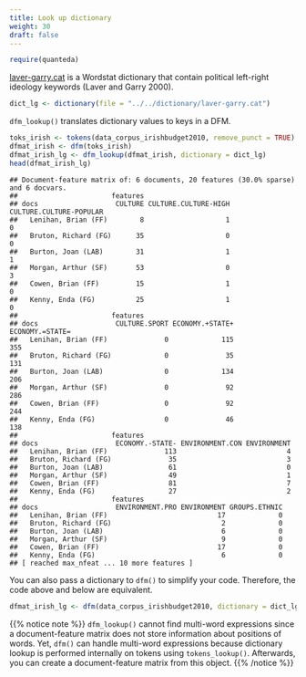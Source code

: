 ```yaml
---
title: Look up dictionary
weight: 30
draft: false
---
```



```r
require(quanteda)
```

[laver-garry.cat](https://raw.githubusercontent.com/quanteda/tutorials.quanteda.io/master/content/dictionary/laver-garry.cat) is a Wordstat dictionary that contain political left-right ideology keywords (Laver and Garry 2000). 


```r
dict_lg <- dictionary(file = "../../dictionary/laver-garry.cat")
```

`dfm_lookup()` translates dictionary values to keys in a DFM.


```r
toks_irish <- tokens(data_corpus_irishbudget2010, remove_punct = TRUE)
dfmat_irish <- dfm(toks_irish)
dfmat_irish_lg <- dfm_lookup(dfmat_irish, dictionary = dict_lg)
head(dfmat_irish_lg)
```

```
## Document-feature matrix of: 6 documents, 20 features (30.0% sparse) and 6 docvars.
##                       features
## docs                   CULTURE CULTURE.CULTURE-HIGH CULTURE.CULTURE-POPULAR
##   Lenihan, Brian (FF)        8                    1                       0
##   Bruton, Richard (FG)      35                    0                       0
##   Burton, Joan (LAB)        31                    1                       1
##   Morgan, Arthur (SF)       53                    0                       3
##   Cowen, Brian (FF)         15                    1                       0
##   Kenny, Enda (FG)          25                    1                       0
##                       features
## docs                   CULTURE.SPORT ECONOMY.+STATE+ ECONOMY.=STATE=
##   Lenihan, Brian (FF)              0             115             355
##   Bruton, Richard (FG)             0              35             131
##   Burton, Joan (LAB)               0             134             206
##   Morgan, Arthur (SF)              0              92             286
##   Cowen, Brian (FF)                0              92             244
##   Kenny, Enda (FG)                 0              46             138
##                       features
## docs                   ECONOMY.-STATE- ENVIRONMENT.CON ENVIRONMENT
##   Lenihan, Brian (FF)              113                           4
##   Bruton, Richard (FG)              35                           3
##   Burton, Joan (LAB)                61                           0
##   Morgan, Arthur (SF)               49                           1
##   Cowen, Brian (FF)                 81                           7
##   Kenny, Enda (FG)                  27                           2
##                       features
## docs                   ENVIRONMENT.PRO ENVIRONMENT GROUPS.ETHNIC
##   Lenihan, Brian (FF)                           17             0
##   Bruton, Richard (FG)                           2             0
##   Burton, Joan (LAB)                             6             0
##   Morgan, Arthur (SF)                            9             0
##   Cowen, Brian (FF)                             17             0
##   Kenny, Enda (FG)                               6             0
## [ reached max_nfeat ... 10 more features ]
```

You can also pass a dictionary to `dfm()` to simplify your code. Therefore, the code above and below are equivalent.


```r
dfmat_irish_lg <- dfm(data_corpus_irishbudget2010, dictionary = dict_lg, remove_punct = TRUE)
```

{{% notice note %}}
`dfm_lookup()` cannot find multi-word expressions since a document-feature matrix does not store information about positions of words. Yet, `dfm()` can handle multi-word expressions because dictionary lookup is performed internally on tokens using `tokens_lookup()`. Afterwards, you can create a document-feature matrix from this object.
{{% /notice %}}


